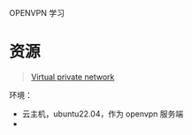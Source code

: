 OPENVPN 学习

# 资源
> [Virtual private network](https://en.wikipedia.org/wiki/Virtual_private_network)


环境：

- 云主机，ubuntu22.04，作为 openvpn 服务端
- 